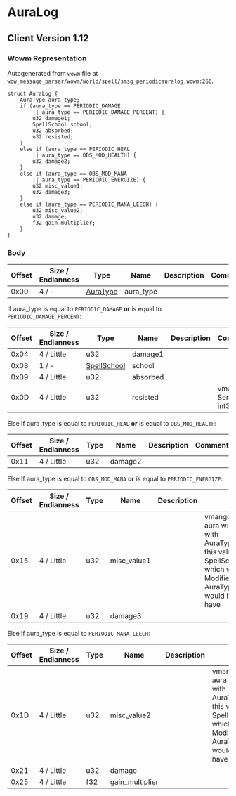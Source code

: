 # AuraLog

## Client Version 1.12

### Wowm Representation

Autogenerated from `wowm` file at [`wow_message_parser/wowm/world/spell/smsg_periodicauralog.wowm:266`](https://github.com/gtker/wow_messages/tree/main/wow_message_parser/wowm/world/spell/smsg_periodicauralog.wowm#L266).
```rust,ignore
struct AuraLog {
    AuraType aura_type;
    if (aura_type == PERIODIC_DAMAGE
        || aura_type == PERIODIC_DAMAGE_PERCENT) {
        u32 damage1;
        SpellSchool school;
        u32 absorbed;
        u32 resisted;
    }
    else if (aura_type == PERIODIC_HEAL
        || aura_type == OBS_MOD_HEALTH) {
        u32 damage2;
    }
    else if (aura_type == OBS_MOD_MANA
        || aura_type == PERIODIC_ENERGIZE) {
        u32 misc_value1;
        u32 damage3;
    }
    else if (aura_type == PERIODIC_MANA_LEECH) {
        u32 misc_value2;
        u32 damage;
        f32 gain_multiplier;
    }
}
```
### Body

| Offset | Size / Endianness | Type | Name | Description | Comment |
| ------ | ----------------- | ---- | ---- | ----------- | ------- |
| 0x00 | 4 / - | [AuraType](auratype.md) | aura_type |  |  |

If aura_type is equal to `PERIODIC_DAMAGE` **or** 
is equal to `PERIODIC_DAMAGE_PERCENT`:

| Offset | Size / Endianness | Type | Name | Description | Comment |
| ------ | ----------------- | ---- | ---- | ----------- | ------- |
| 0x04 | 4 / Little | u32 | damage1 |  |  |
| 0x08 | 1 / - | [SpellSchool](spellschool.md) | school |  |  |
| 0x09 | 4 / Little | u32 | absorbed |  |  |
| 0x0D | 4 / Little | u32 | resisted |  | vmangos: Sent as int32 |

Else If aura_type is equal to `PERIODIC_HEAL` **or** 
is equal to `OBS_MOD_HEALTH`:

| Offset | Size / Endianness | Type | Name | Description | Comment |
| ------ | ----------------- | ---- | ---- | ----------- | ------- |
| 0x11 | 4 / Little | u32 | damage2 |  |  |

Else If aura_type is equal to `OBS_MOD_MANA` **or** 
is equal to `PERIODIC_ENERGIZE`:

| Offset | Size / Endianness | Type | Name | Description | Comment |
| ------ | ----------------- | ---- | ---- | ----------- | ------- |
| 0x15 | 4 / Little | u32 | misc_value1 |  | vmangos: A miscvalue that is dependent on what the aura will do, this is usually decided by the AuraType, ie: with AuraType::SPELL_AURA_MOD_BASE_RESISTANCE_PCT this value could be SpellSchoolMask::SPELL_SCHOOL_MASK_NORMAL which would tell the aura that it should change armor.  If Modifier::m_auraname would have been AuraType::SPELL_AURA_MOUNTED then m_miscvalue would have decided which model the mount should have |
| 0x19 | 4 / Little | u32 | damage3 |  |  |

Else If aura_type is equal to `PERIODIC_MANA_LEECH`:

| Offset | Size / Endianness | Type | Name | Description | Comment |
| ------ | ----------------- | ---- | ---- | ----------- | ------- |
| 0x1D | 4 / Little | u32 | misc_value2 |  | vmangos: A miscvalue that is dependent on what the aura will do, this is usually decided by the AuraType, ie: with AuraType::SPELL_AURA_MOD_BASE_RESISTANCE_PCT this value could be SpellSchoolMask::SPELL_SCHOOL_MASK_NORMAL which would tell the aura that it should change armor.  If Modifier::m_auraname would have been AuraType::SPELL_AURA_MOUNTED then m_miscvalue would have decided which model the mount should have |
| 0x21 | 4 / Little | u32 | damage |  |  |
| 0x25 | 4 / Little | f32 | gain_multiplier |  |  |

